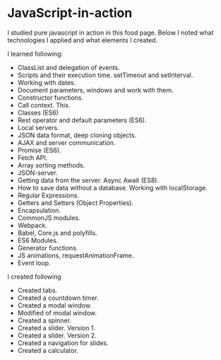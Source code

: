 # JavaScript-in-action

I studied pure javascript in action in this food page.
Below I noted what technologies I applied and what elements I created.

I learned following:
- ClassList and delegation of events.
- Scripts and their execution time. setTimeout and setInterval.
- Working with dates.
- Document parameters, windows and work with them.
- Constructor functions.
- Call context. This.
- Classes (ES6)
- Rest operator and default parameters (ES6).
- Local servers.
- JSON data format, deep cloning objects.
- AJAX and server communication.
- Promise (ES6).
- Fetch API.
- Array sorting methods.
- JSON-server.
- Getting data from the server. Async Await (ES8).
- How to save data without a database. Working with localStorage.
- Regular Expressions.
- Getters and Setters (Object Properties).
- Encapsulation.
- CommonJS modules.
- Webpack.
- Babel, Core.js and polyfills.
- ES6 Modules.
- Generator functions.
- JS animations, requestAnimationFrame.
- Event loop.

I created following
- Created tabs.
- Created a countdown timer.
- Created a modal window.
- Modified of modal window.
- Created a spinner.
- Created a slider. Version 1.
- Created a slider. Version 2.
- Created a navigation for slides.
- Created a calculator.
